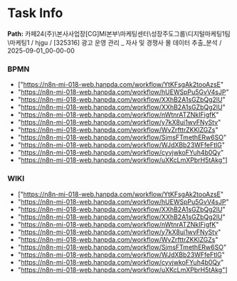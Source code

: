 # Task Info

**Path:** 카페24(주)\본사사업장\[CG]MI본부\마케팅센터\성장주도그룹\디지털마케팅1팀\마케팅1 / hjgu / [325316] 광고 운영 관리 _ 자사 및 경쟁사 몰 데이터 추출_분석 / 2025-09-01_00-00-00

### BPMN
- ["https://n8n-mi-018-web.hanpda.com/workflow/YtKFsgAk2tooAzsE"
- "https://n8n-mi-018-web.hanpda.com/workflow/hUEWSpPu5GvV4sJP"
- "https://n8n-mi-018-web.hanpda.com/workflow/XXhB2A1sGZbQg2lU"
- "https://n8n-mi-018-web.hanpda.com/workflow/XXhB2A1sGZbQg2lU"
- "https://n8n-mi-018-web.hanpda.com/workflow/nWtnrATZNkIFigfK"
- "https://n8n-mi-018-web.hanpda.com/workflow/y7kX8ui1wvFNyStv"
- "https://n8n-mi-018-web.hanpda.com/workflow/WvZrfttrZKKlZGZs"
- "https://n8n-mi-018-web.hanpda.com/workflow/SjmsFTmethERw6SO"
- "https://n8n-mi-018-web.hanpda.com/workflow/WJdXBb23WFfeFtlG"
- "https://n8n-mi-018-web.hanpda.com/workflow/cyvjwkoFYuh4b0Qy"
- "https://n8n-mi-018-web.hanpda.com/workflow/uXKcLmXPbrH5tAkg"]

### WIKI
- ["https://n8n-mi-018-web.hanpda.com/workflow/YtKFsgAk2tooAzsE"
- "https://n8n-mi-018-web.hanpda.com/workflow/hUEWSpPu5GvV4sJP"
- "https://n8n-mi-018-web.hanpda.com/workflow/XXhB2A1sGZbQg2lU"
- "https://n8n-mi-018-web.hanpda.com/workflow/XXhB2A1sGZbQg2lU"
- "https://n8n-mi-018-web.hanpda.com/workflow/nWtnrATZNkIFigfK"
- "https://n8n-mi-018-web.hanpda.com/workflow/y7kX8ui1wvFNyStv"
- "https://n8n-mi-018-web.hanpda.com/workflow/WvZrfttrZKKlZGZs"
- "https://n8n-mi-018-web.hanpda.com/workflow/SjmsFTmethERw6SO"
- "https://n8n-mi-018-web.hanpda.com/workflow/WJdXBb23WFfeFtlG"
- "https://n8n-mi-018-web.hanpda.com/workflow/cyvjwkoFYuh4b0Qy"
- "https://n8n-mi-018-web.hanpda.com/workflow/uXKcLmXPbrH5tAkg"]

